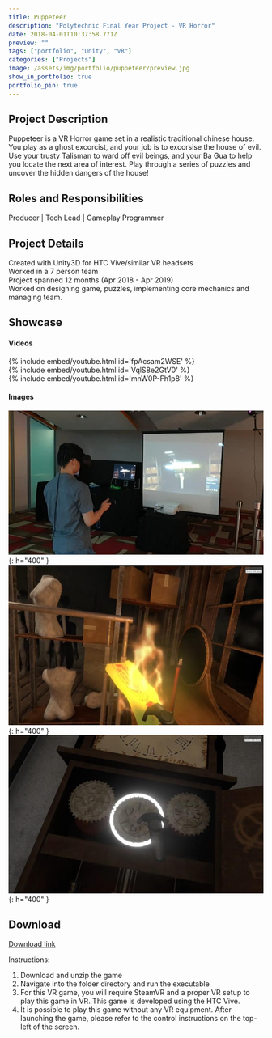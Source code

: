 ```yaml
---
title: Puppeteer 
description: "Polytechnic Final Year Project - VR Horror"
date: 2018-04-01T10:37:58.771Z
preview: ""
tags: ["portfolio", "Unity", "VR"]
categories: ["Projects"]
image: /assets/img/portfolio/puppeteer/preview.jpg
show_in_portfolio: true
portfolio_pin: true
---
```


## **Project Description**
Puppeteer is a VR Horror game set in a realistic traditional chinese house. You play as a ghost excorcist, and your job is to excorsise the house of evil. Use your trusty Talisman to ward off evil beings, and your Ba Gua to help you locate the next area of interest. Play through a series of puzzles and uncover the hidden dangers of the house!  

## **Roles and Responsibilities**
Producer | Tech Lead | Gameplay Programmer  

## **Project Details**
Created with Unity3D for HTC Vive/similar VR headsets  
Worked in a 7 person team  
Project spanned 12 months (Apr 2018 - Apr 2019)  
Worked on designing game, puzzles, implementing core mechanics and managing team.  

## **Showcase**
#### Videos  
{% include embed/youtube.html id='fpAcsam2WSE' %}  
{% include embed/youtube.html id='VqlS8e2GtV0' %}  
{% include embed/youtube.html id='mnW0P-Fh1p8' %}  

#### Images  
![](/assets/img/portfolio/puppeteer/1696666444632.jpg){: h="400" }  
![](/assets/img/portfolio/puppeteer/1696666507718.jpg){: h="400" }  
![](/assets/img/portfolio/puppeteer/1696666602635.jpg){: h="400" }  


## **Download**
[Download link](https://drive.google.com/file/d/1MO5xqhfKD_Z5uaXyIGafmHT6xW5rUxwZ/view?usp=sharing)  

 Instructions:
 1. Download and unzip the game
 2. Navigate into the folder directory and run the executable
 3. For this VR game, you will require SteamVR and a proper VR setup to play this game in VR. This game is developed using the HTC Vive.
4. It is possible to play this game without any VR equipment. After launching the game, please refer to the control instructions on the top-left of the screen.

